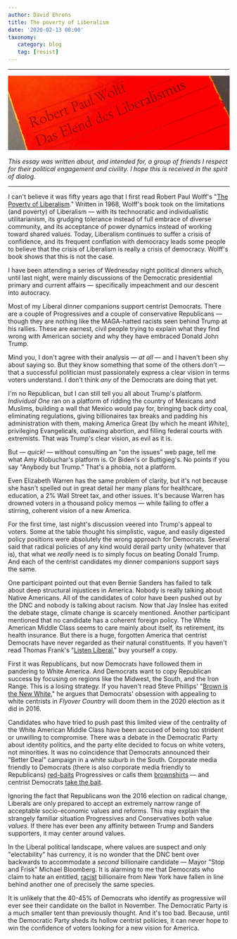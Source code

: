 ```yaml
---
author: David Ehrens
title: The poverty of Liberalism
date: '2020-02-13 08:00'
taxonomy:
   category: blog
   tag: [resist]
---
```

---

![](elend.jpg)

*This essay was written about, and intended for, a group of friends I respect for their political engagement and civility. I hope this is received in the spirit of dialog.*

---

I can't believe it was fifty years ago that I first read Robert Paul Wolff's "[The Poverty of Liberalism](https://www.goodreads.com/book/show/1056292.The_Poverty_of_Liberalism)." Written in 1968, Wolff's book took on the limitations (and poverty) of Liberalism — with its technocratic and individualistic utilitarianism, its grudging tolerance instead of full embrace of diverse community, and its acceptance of power dynamics instead of working toward shared values. Today, Liberalism continues to suffer a crisis of confidence, and its frequent conflation with democracy leads some people to believe that the crisis of Liberalism is really a crisis of democracy. Wolff's book shows that this is not the case.

I have been attending a series of Wednesday night political dinners which, until last night, were mainly discussions of the Democratic presidential primary and current affairs — specifically impeachment and our descent into autocracy.

Most of my Liberal dinner companions support centrist Democrats. There are a couple of Progressives and a couple of conservative Republicans — though they are nothing like the MAGA-hatted racists seen behind Trump at his rallies. These are earnest, civil people trying to explain what they find wrong with American society and why they have embraced Donald John Trump.

Mind you, I don't agree with their analysis — *at all* — and I haven't been shy about saying so. But they know something that some of the others don't — that a successful politician must passionately express a clear vision in terms voters understand. I don't think *any* of the Democrats are doing that yet.

I'm no Republican, but I can still tell you all about Trump's platform. *Individual One* ran on a platform of ridding the country of Mexicans and Muslims, building a wall that Mexico would pay for, bringing back dirty coal, eliminating regulations, giving billionaires tax breaks and padding his administration with them, making America Great (by which he meant *White*), privileging Evangelicals, outlawing abortion, and filling federal courts with extremists. That was Trump's clear vision, as evil as it is.

But — *quick!* — without consulting an "on the issues" web page, tell me what Amy Klobuchar's platform is. Or Biden's or Buttigieg's. No points if you say "Anybody but Trump." That's a phobia, not a platform.

Even Elizabeth Warren has the same problem of clarity, but it's not because she hasn't spelled out in great detail her many plans for healthcare, education, a 2% Wall Street tax, and other issues. It's because Warren has drowned voters in a thousand policy memos — while failing to offer a stirring, coherent vision of a new America.

For the first time, last night's discussion veered into Trump's appeal to voters. Some at the table thought his simplistic, vague, and easily digested policy positions were absolutely the wrong approach for Democrats. Several said that radical policies of any kind would derail party unity (whatever that is), that what we *really* need is to simply focus on beating Donald Trump. And each of the centrist candidates my dinner companions support says the same.

One participant pointed out that even Bernie Sanders has failed to talk about deep structural injustices in America. Nobody is really talking about Native Americans. All of the candidates of color have been pushed out by the DNC and nobody is talking about racism. Now that Jay Inslee has exited the debate stage, climate change is scarcely mentioned. Another participant mentioned that no candidate has a coherent foreign policy. The White American Middle Class seems to care mainly about itself, its retirement, its health insurance. But there is a huge, forgotten America that centrist Democrats have never regarded as their natural constituents. If you haven't read Thomas Frank's "[Listen Liberal](https://www.goodreads.com/book/show/25666062-listen-liberal)," buy yourself a copy. 

First it was Republicans, but now Democrats have followed them in pandering to White America. And Democrats want to copy Republican success by focusing on regions like the Midwest, the South, and the Iron Range. This is a losing strategy. If you haven't read Steve Phillips' "[Brown is the New White](https://www.goodreads.com/book/show/25159295-brown-is-the-new-white)," he argues that Democrats' obsession with appealing to white centrists in *Flyover Country* will doom them in the 2020 election as it did in 2016.

Candidates who have tried to push past this limited view of the centrality of the White American Middle Class have been accused of being too strident or unwilling to compromise. There was a debate in the Democratic Party about identity politics, and the party elite decided to focus on white voters, not minorities. It was no coincidence that Democrats announced their "Better Deal" campaign in a white suburb in the South. Corporate media friendly to Democrats (there is also corporate media friendly to Republicans) [red-baits](https://www.commondreams.org/news/2020/02/08/chris-matthews-slammed-spreading-misinformation-about-sanders-democratic-socialist) Progressives or calls them [brownshirts](https://www.realclearpolitics.com/video/2020/02/10/chuck_todd_cites_quote_calling_sanders_supporters_digital_brownshirt_brigade.html) — and centrist Democrats [take the bait](https://www.breitbart.com/2020-election/2020/02/07/amy-klobuchar-lone-democrat-to-raise-hand-when-asked-about-concerns-on-socialism/).

Ignoring the fact that Republicans won the 2016 election on radical change, Liberals are only prepared to accept an extremely narrow range of acceptable socio-economic values and reforms. This may explain the strangely familiar situation Progressives and Conservatives both value *values*. If there has ever been any affinity between Trump and Sanders supporters, it may center around values.

In the Liberal political landscape, where values are suspect and only "electability" has currency, it is no wonder that the DNC bent over backwards to accommodate a *second* billionaire candidate — Mayor "Stop and Frisk" Michael Bloomberg. It is alarming to me that Democrats who claim to hate an entitled, [racist](https://thehill.com/homenews/campaign/482879-former-hud-secretary-criticizes-bloomberg-on-housing-policy) billionaire from New York have fallen in line behind another one of precisely the same species.

It is unlikely that the 40-45% of Democrats who identify as progressive will ever see their candidate on the ballot in November. The Democratic Party is a much smaller tent than previously thought. And it's too bad. Because, until the Democratic Party sheds its hollow centrist poliicies, it can never hope to win the confidence of voters looking for a new vision for America.

